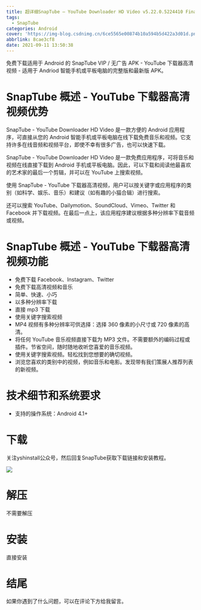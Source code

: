 ```yaml
---
title: 超详细SnapTube – YouTube Downloader HD Video v5.22.0.5224410 Final免费下载安装（Android）
tags:
  - SnapTube
categories: Android
cover: 'https://img-blog.csdnimg.cn/6ce5565e00874b10a594b5d422a3d01d.png'
abbrlink: 8cae3cf8
date: 2021-09-11 13:50:38
---
```



免费下载适用于 Android 的 SnapTube VIP / 无广告 APK - YouTube 下载器高清视频 - 适用于 Andriod 智能手机或平板电脑的完整版和最新版 APK。

# SnapTube 概述 - YouTube 下载器高清视频优势
SnapTube - YouTube Downloader HD Video 是一款方便的 Android 应用程序，可直接从您的 Android 智能手机或平板电脑在线下载免费音乐和视频。它支持许多在线音频和视频平台，即使不幸有很多广告，也可以快速下载。

SnapTube - YouTube Downloader HD Video 是一款免费应用程序，可将音乐和视频在线直接下载到 Android 手机或平板电脑。因此，可以下载和阅读他最喜欢的艺术家的最后一个剪辑，并可以在 YouTube 上搜索视频。

使用 SnapTube - YouTube 下载器高清视频，用户可以按关键字或应用程序的类别（如科学、娱乐、音乐）和建议（如有趣的小猫合辑）进行搜索。

还可以搜索 YouTube、Dailymotion、SoundCloud、Vimeo、Twitter 和 Facebook 并下载视频。在最后一点上，该应用程序建议根据多种分辨率下载音频或视频。

# SnapTube 概述 - YouTube 下载器高清视频功能
- 免费下载 Facebook、Instagram、Twitter
- 免费下载高清视频和音乐
- 简单、快速、小巧
- 以多种分辨率下载
- 直接 mp3 下载
- 使用关键字搜索视频
- MP4 视频有多种分辨率可供选择：选择 360 像素的小尺寸或 720 像素的高清。
- 将任何 YouTube 音乐视频直接下载为 MP3 文件。不需要额外的编码过程或插件。节省空间，随时随地收听您喜爱的音乐视频。
- 使用关键字搜索视频。轻松找到您想要的确切视频。
- 浏览您喜欢的类别中的视频，例如音乐和电影。发现带有我们策展人推荐列表的新视频。

# 技术细节和系统要求
- 支持的操作系统：Android 4.1+

# 下载
关注yshinstall公众号，然后回复SnapTube获取下载链接和安装教程。

![](https://img-blog.csdnimg.cn/f824f9d6c4ca40549a3d02de1938c17c.jpg#pic_center)

# 解压
不需要解压

# 安装
直接安装

# 结尾
如果你遇到了什么问题，可以在评论下方给我留言。

